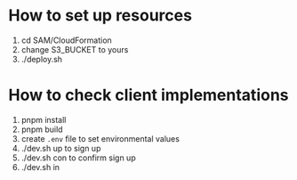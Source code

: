 # How to set up resources

1. cd SAM/CloudFormation
2. change S3_BUCKET to yours
3. ./deploy.sh

# How to check client implementations

1. pnpm install
2. pnpm build
3. create `.env` file to set environmental values
4. ./dev.sh up <Your email address> to sign up
5. ./dev.sh con <Confirmation code you received on above email> to confirm sign up
6. ./dev.sh in
